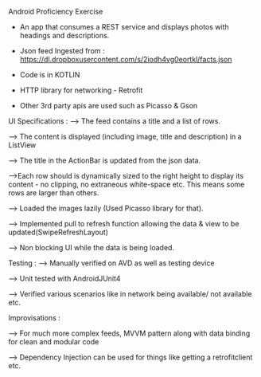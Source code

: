 Android Proficiency Exercise


* An app that consumes a REST service and displays photos with headings and descriptions.

* Json feed Ingested from : https://dl.dropboxusercontent.com/s/2iodh4vg0eortkl/facts.json

* Code is in KOTLIN

* HTTP library for networking - Retrofit

* Other 3rd party apis are used such as Picasso & Gson


UI Specifications :
 --> The feed contains a title and a list of rows.

 --> The content is displayed (including image, title and description) in a ListView

 --> The title in the ActionBar is updated from the json data.

 -->Each row should is dynamically sized to the right height to display its content - no clipping, no
extraneous white-space etc. This means some rows are larger than others.

 --> Loaded the images lazily (Used Picasso library for that).

 --> Implemented pull to refresh function allowing the data & view to be updated(SwipeRefreshLayout)

 --> Non blocking UI while the data is being loaded.

Testing :
 --> Manually verified on AVD as well as testing device

 --> Unit tested with AndroidJUnit4

 --> Verified various scenarios like in network being available/ not available etc.

 Improvisations :

 --> For much more complex feeds,  MVVM pattern along with data binding for clean and modular code

 --> Dependency Injection can be used for things like getting a retrofitclient etc.
